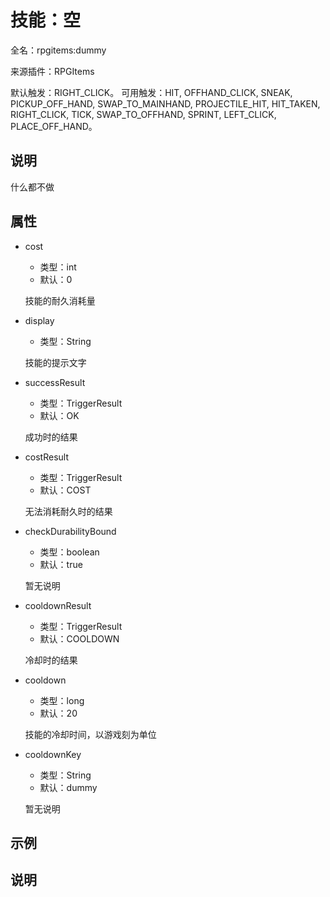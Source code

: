 # 技能：空

<!-- 本文件是通过游戏内 `/rpgitem gen-wiki` 命令生成的。 -->
<!-- 请只在对应的 "beginCustomXXXX" 与 "endCustomXXXX" 间编辑。  -->
<!-- 如果您想修改技能或其属性的描述， -->
<!-- 请修改 "resources/lang/zh_CN.yml" 中对应的项。 -->

全名：rpgitems:dummy

来源插件：RPGItems

默认触发：RIGHT_CLICK。 可用触发：HIT, OFFHAND_CLICK, SNEAK, PICKUP_OFF_HAND, SWAP_TO_MAINHAND, PROJECTILE_HIT, HIT_TAKEN, RIGHT_CLICK, TICK, SWAP_TO_OFFHAND, SPRINT, LEFT_CLICK, PLACE_OFF_HAND。

<!-- beginCustomHeader -->
<!-- endCustomHeader -->

## 说明

什么都不做
<!-- beginCustomDescription -->
<!-- endCustomDescription -->

## 属性

* cost

  * 类型：int
  * 默认：0

  技能的耐久消耗量

* display

  * 类型：String

  技能的提示文字

* successResult

  * 类型：TriggerResult
  * 默认：OK

  成功时的结果

* costResult

  * 类型：TriggerResult
  * 默认：COST

  无法消耗耐久时的结果

* checkDurabilityBound

  * 类型：boolean
  * 默认：true

  暂无说明

* cooldownResult

  * 类型：TriggerResult
  * 默认：COOLDOWN

  冷却时的结果

* cooldown

  * 类型：long
  * 默认：20

  技能的冷却时间，以游戏刻为单位

* cooldownKey

  * 类型：String
  * 默认：dummy

  暂无说明


<!-- beginCustomProperties -->
<!-- endCustomProperties -->

## 示例

<!-- beginCustomExample -->
<!-- endCustomExample -->

## 说明

<!-- beginCustomNote -->
<!-- endCustomNote -->